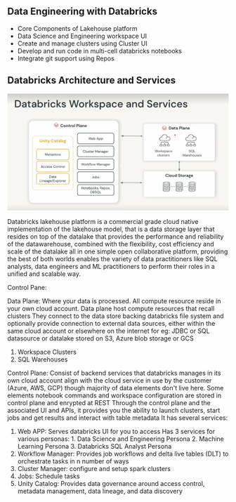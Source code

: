 ## Data Engineering with Databricks
- Core Components of Lakehouse platform
- Data Science and Engineering workspace UI
- Create and manage clusters using Cluster UI
- Develop and run code in multi-cell databricks notebooks
- Integrate git support using Repos

## Databricks Architecture and Services
![Architecture](https://github.com/ShauryaRawat10/Data-Engineering/blob/8f9b9d44c8e97473f7c9768f76d74442176b8634/Databricks/Learn/Storage/WorkdpaceAndServices.png)

Databricks lakehouse platform is a commercial grade cloud native implementation of the lakehouse model, that is a data storage layer that resides on top of the datalake 
that provides the performance and reliability of the datawarehouse, combined with the flexibility, cost efficiency and scale of the datalake all in one simple open
collaborative platform, providing the best of both worlds enables the variety of data practitioners like SQL analysts, data engineers and ML practitioners to perform their
roles in a unified and scalable way. 

Control Pane:


Data Plane:
Where your data is processed. All compute resource reside in your own cloud account. Data plane host compute resources that recall clusters
They connect to the data store backing databricks file system and optionally provide connection to external data sources, either within the same cloud account or elsewhere
on the internet for eg: JDBC or SQL datasource or datalake stored on S3, Azure blob storage or GCS
1. Workspace Clusters
2. SQL Warehouses

Control Plane:
Consist of backend services that databricks manages in its own cloud account align with the cloud service in use by the customer (Azure, AWS, GCP)
though majority of data elements don't live here. Some elements notebook commands and workspace configuration are stored in control plane and enrypted at REST
Through the control plane and the associated UI and APIs, it provides you the ability to launch clusters, start jobs and get results and interact with table metadata
It has several services:
1. Web APP: Serves databricks UI for you to access 
         Has 3 services for various personas:
         1. Data Science and Engineering Persona 
         2. Machine Learning Persona
         3. Databricks SQL Analyst Persona
2. Workflow Manager: Provides job workflows and delta live tables (DLT) to orchestrate tasks in n number of ways
3. Cluster Manager: configure and setup spark clusters
4. Jobs: Schedule tasks
5. Unity Catalog: Provides data governance around access control, metadata management, data lineage, and data discovery














